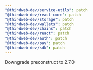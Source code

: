 ```yaml
---
"@thirdweb-dev/service-utils": patch
"@thirdweb-dev/react-core": patch
"@thirdweb-dev/storage": patch
"@thirdweb-dev/wallets": patch
"@thirdweb-dev/chains": patch
"@thirdweb-dev/react": patch
"@thirdweb-dev/auth": patch
"@thirdweb-dev/pay": patch
"@thirdweb-dev/sdk": patch
---
```


Downgrade preconstruct to 2.7.0
